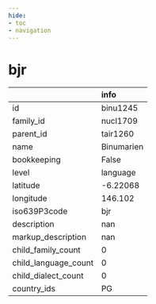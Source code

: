 ```yaml
---
hide:
- toc
- navigation
---
```

# bjr
|                      | info       |
|:---------------------|:-----------|
| id                   | binu1245   |
| family_id            | nucl1709   |
| parent_id            | tair1260   |
| name                 | Binumarien |
| bookkeeping          | False      |
| level                | language   |
| latitude             | -6.22068   |
| longitude            | 146.102    |
| iso639P3code         | bjr        |
| description          | nan        |
| markup_description   | nan        |
| child_family_count   | 0          |
| child_language_count | 0          |
| child_dialect_count  | 0          |
| country_ids          | PG         |